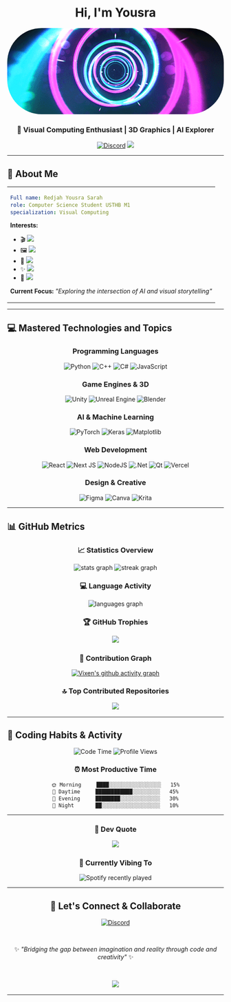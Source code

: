 <div align="center">

#  Hi, I'm Yousra

<img src="https://raw.githubusercontent.com/Vixen-77/Vixen-77/main/SpiraleBanner.gif" alt="Animated Banner" width="100%" height="200" style="border-radius:80px; object-fit: cover;">

### 💜 Visual Computing Enthusiast | 3D Graphics | AI Explorer

[![Discord](https://img.shields.io/badge/Discord-%237289DA.svg?style=for-the-badge&logo=discord&logoColor=white)](https://discord.gg/_yousra_112266)
![](https://visitcount.itsvg.in/api?id=Vixen-77&icon=5&color=6)

</div>

---

## 🎨 About Me

<table>
<tr>
<td>

```yaml
Full name: Redjah Yousra Sarah
role: Computer Science Student USTHB M1
specialization: Visual Computing
```

**Interests:**
- 🎬 <img src="https://img.shields.io/badge/Cinematic_Visuals_&_3D_Graphics-8B00FF?style=flat&logoColor=white" />
- 🖼️ <img src="https://img.shields.io/badge/Classical_Image_Processing-DC143C?style=flat&logoColor=white" />
- 🤖 <img src="https://img.shields.io/badge/AI_Based_Image_Processing-9400D3?style=flat&logoColor=white" />
- ✨ <img src="https://img.shields.io/badge/Prompt_Engineering-FF1493?style=flat&logoColor=white" />
- 🔐 <img src="https://img.shields.io/badge/AI_Ethics_&_Prompt_Cracking-8B008B?style=flat&logoColor=white" />

**Current Focus:** *"Exploring the intersection of AI and visual storytelling"*

</td>
</tr>
</table>

---

## 💻 Mastered Technologies and Topics

<div align="center">

### Programming Languages
![Python](https://img.shields.io/badge/python-3670A0?style=for-the-badge&logo=python&logoColor=ffdd54)
![C++](https://img.shields.io/badge/c++-%2300599C.svg?style=for-the-badge&logo=c%2B%2B&logoColor=white)
![C#](https://img.shields.io/badge/c%23-%23239120.svg?style=for-the-badge&logo=csharp&logoColor=white)
![JavaScript](https://img.shields.io/badge/javascript-%23323330.svg?style=for-the-badge&logo=javascript&logoColor=%23F7DF1E)

### Game Engines & 3D
![Unity](https://img.shields.io/badge/unity-%23000000.svg?style=for-the-badge&logo=unity&logoColor=white)
![Unreal Engine](https://img.shields.io/badge/unrealengine-%23313131.svg?style=for-the-badge&logo=unrealengine&logoColor=white)
![Blender](https://img.shields.io/badge/blender-%23F5792A.svg?style=for-the-badge&logo=blender&logoColor=white)

### AI & Machine Learning
![PyTorch](https://img.shields.io/badge/PyTorch-%23EE4C2C.svg?style=for-the-badge&logo=PyTorch&logoColor=white)
![Keras](https://img.shields.io/badge/Keras-%23D00000.svg?style=for-the-badge&logo=Keras&logoColor=white)
![Matplotlib](https://img.shields.io/badge/Matplotlib-%23ffffff.svg?style=for-the-badge&logo=Matplotlib&logoColor=black)

### Web Development
![React](https://img.shields.io/badge/react-%2320232a.svg?style=for-the-badge&logo=react&logoColor=%2361DAFB)
![Next JS](https://img.shields.io/badge/Next-black?style=for-the-badge&logo=next.js&logoColor=white)
![NodeJS](https://img.shields.io/badge/node.js-6DA55F?style=for-the-badge&logo=node.js&logoColor=white)
![.Net](https://img.shields.io/badge/.NET-5C2D91?style=for-the-badge&logo=.net&logoColor=white)
![Qt](https://img.shields.io/badge/Qt-%23217346.svg?style=for-the-badge&logo=Qt&logoColor=white)
![Vercel](https://img.shields.io/badge/vercel-%23000000.svg?style=for-the-badge&logo=vercel&logoColor=white)

### Design & Creative
![Figma](https://img.shields.io/badge/figma-%23F24E1E.svg?style=for-the-badge&logo=figma&logoColor=white)
![Canva](https://img.shields.io/badge/Canva-%2300C4CC.svg?style=for-the-badge&logo=Canva&logoColor=white)
![Krita](https://img.shields.io/badge/Krita-203759?style=for-the-badge&logo=krita&logoColor=EEF37B)

</div>

---

## 📊 GitHub Metrics

<div align="center">

### 📈 Statistics Overview
  
<img src="https://github-readme-stats.vercel.app/api?username=Vixen-77&theme=neon&hide_border=true&include_all_commits=true&count_private=true&show_icons=true" height="170" alt="stats graph"  />
<img src="https://nirzak-streak-stats.vercel.app/?user=Vixen-77&theme=neon&hide_border=true" height="170" alt="streak graph"  />

### 💻 Language Activity
  
<img src="https://github-readme-stats.vercel.app/api/top-langs/?username=Vixen-77&theme=neon&hide_border=true&include_all_commits=true&count_private=true&layout=compact&langs_count=8" alt="languages graph" width="400" />

### 🏆 GitHub Trophies

![](https://github-profile-trophy.vercel.app/?username=Vixen-77&theme=discord&no-frame=true&no-bg=false&margin-w=4&row=1)

### 📅 Contribution Graph

[![Vixen's github activity graph](https://github-readme-activity-graph.vercel.app/graph?username=Vixen-77&theme=high-contrast&hide_border=true&area=true&custom_title=Contribution%20Activity)](https://github.com/ashutosh00710/github-readme-activity-graph)

### 🔝 Top Contributed Repositories

![](https://github-contributor-stats.vercel.app/api?username=Vixen-77&limit=5&theme=neon&combine_all_yearly_contributions=true)

</div>

---

## 🎯 Coding Habits & Activity

<div align="center">

<!--START_SECTION:waka-->
![Code Time](http://img.shields.io/badge/Code%20Time-Tracking-brightgreen?style=flat-square)
![Profile Views](https://komarev.com/ghpvc/?username=Vixen-77&color=blueviolet&style=flat-square)
<!--END_SECTION:waka-->

### ⏰ Most Productive Time

```text
🌞 Morning     ████░░░░░░░░░░░░░░░░░   15%
🌆 Daytime     ████████████░░░░░░░░░   45%
🌃 Evening     ████████░░░░░░░░░░░░░   30%
🌙 Night       ██░░░░░░░░░░░░░░░░░░░   10%
```

</div>

---

<div align="center">

### 💭 Dev Quote

![](https://quotes-github-readme.vercel.app/api?type=horizontal&theme=radical)

### 🎵 Currently Vibing To

![Spotify recently played](https://spotify-recently-played-readme.vercel.app/api?user=31h6ik4yqxpy5o5gg2gguwlm5pcu&count=3)

</div>

---

<div align="center">

## 🤝 Let's Connect & Collaborate

[![Discord](https://img.shields.io/badge/Discord-%237289DA.svg?style=for-the-badge&logo=discord&logoColor=white)](https://discord.gg/_yousra_112266)

<br>

✨ *"Bridging the gap between imagination and reality through code and creativity"* ✨

<br>

![](https://visitcount.itsvg.in/api?id=Vixen-77&icon=5&color=6&pretty=true)

</div>

---

<!-- Proudly created with GPRM ( https://gprm.itsvg.in ) -->
